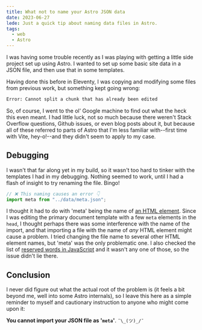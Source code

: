 ```yaml
---
title: What not to name your Astro JSON data
date: 2023-06-27
lede: Just a quick tip about naming data files in Astro.
tags:
  - web
  - Astro
---
```


I was having some trouble recently as I was playing with getting a little side
project set up using Astro. I wanted to set up some basic site data in a JSON
file, and then use that in some templates.

Having done this before in Eleventy, I was copying and modifying some files from
previous work, but something kept going wrong:

```txt
Error: Cannot split a chunk that has already been edited
```

So, of course, I went to the ol' Google machine to find out what the heck this
even meant. I had little luck, not so much because there weren't Stack Overflow
questions, Github issues, or even blog posts about it, but because all of these
referred to parts of Astro that I'm less familiar with--first time with Vite,
hey-o!--and they didn't seem to apply to my case.

## Debugging

I wasn't that far along yet in my build, so it wasn't too hard to tinker with
the templates I had in my debugging. Nothing seemed to work, until I had a flash
of insight to try renaming the file. Bingo!

```js
// ❌ This naming causes an error 👇
import meta from "../data/meta.json";
```

I thought it had to do with 'meta' being the name of
<a href="https://developer.mozilla.org/en-US/docs/Web/HTML/Element/meta">an HTML
element</a>. Since I was editing the primary document template with a few `meta`
elements in the `head`, I thought perhaps there was some interference with the
name of the import, and that importing a file with the name of _any_ HTML
element might cause a problem. I tried changing the file name to several other
HTML element names, but 'meta' was the only problematic one. I also checked the
list of
[reserved words in JavaScript](https://developer.mozilla.org/en-US/docs/Web/JavaScript/Reference/Lexical_grammar#reserved_words)
and it wasn't any one of those, so the issue didn't lie there.

## Conclusion

I never did figure out what the actual root of the problem is (it feels a bit
beyond me, well into some Astro internals), so I leave this here as a simple
reminder to myself and cautionary instruction to anyone who might come upon it:

**You cannot import your JSON file as '`meta`'**. `¯\_(ツ)_/¯`
